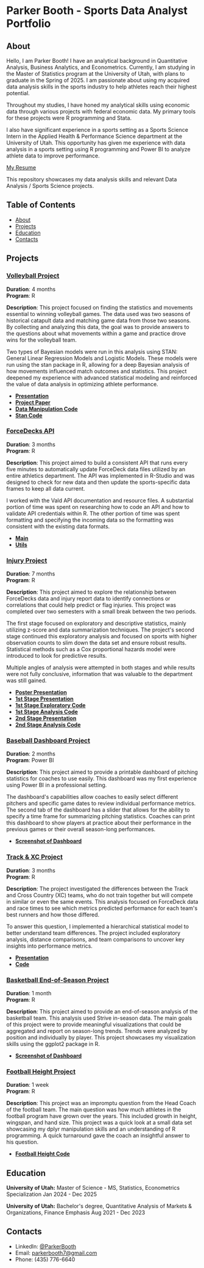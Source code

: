# Parker Booth - Sports Data Analyst Portfolio
## About
Hello, I am Parker Booth! I have an analytical background in Quantitative Analysis, Business Analytics, and Econometrics. Currently, I am studying in the Master of Statistics program at the University of Utah, with plans to graduate in the Spring of 2025. I am passionate about using my acquired data analysis skills in the sports industry to help athletes reach their highest potential.

Throughout my studies, I have honed my analytical skills using economic data through various projects with federal economic data. My primary tools for these projects were R programming and Stata. 

I also have significant experience in a sports setting as a Sports Science Intern in the Applied Health & Performance Science department at the University of Utah. This opportunity has given me experience with data analysis in a sports setting using R programming and Power BI to analyze athlete data to improve performance.

[My Resume](https://github.com/ParkerBooth/Sports-Analyst-Portfolio/blob/main/Parker%20Booth%20Resume.pdf) 

This repository showcases my data analysis skills and relevant Data Analysis / Sports Science projects. 

## Table of Contents
- [About](https://github.com/ParkerBooth/Sports-Analyst-Portfolio/blob/main/README.md#about)
- [Projects](https://github.com/ParkerBooth/Sports-Analyst-Portfolio/blob/main/README.md#projects)
- [Education](https://github.com/ParkerBooth/Sports-Analyst-Portfolio/blob/main/README.md#education)
- [Contacts](https://github.com/ParkerBooth/Sports-Analyst-Portfolio/blob/main/README.md#contacts)

## Projects


### [Volleyball Project](https://github.com/ParkerBooth/Sports-Analyst-Portfolio/tree/main/Sports%20Science%20Projects/Volleyball%20Project)
**Duration**: 4 months  
**Program**: R

**Description**: This project focused on finding the statistics and movements essential to winning volleyball games. The data used was two seasons of historical catapult data and matching game data from those two seasons. By collecting and analyzing this data, the goal was to provide answers to the questions about what movements within a game and practice drove wins for the volleyball team.

Two types of Bayesian models were run in this analysis using STAN: General Linear Regression Models and Logistic Models. These models were run using the stan package in R, allowing for a deep Bayesian analysis of how movements influenced match outcomes and statistics. This project deepened my experience with advanced statistical modeling and reinforced the value of data analysis in optimizing athlete performance.

- **[Presentation](https://github.com/ParkerBooth/Sports-Analyst-Portfolio/blob/main/Volleyball%20Presentation.pdf)**
- **[Project Paper](https://github.com/ParkerBooth/Sports-Analyst-Portfolio/blob/main/7960%20Volleyball%20Data%20Project%20-%20Booth%20(2).pdf)**
- **[Data Manipulation Code](https://github.com/ParkerBooth/Sports-Analyst-Portfolio/blob/main/Sports%20Science%20Projects/Volleyball%20Project/Volleyball%20Portfolio%20File.Rmd)**
- **[Stan Code](https://github.com/ParkerBooth/Sports-Analyst-Portfolio/blob/main/Sports%20Science%20Projects/Volleyball%20Project/Volleyball%20Stan.R)**



### [ForceDecks API](https://github.com/ParkerBooth/Sports-Analyst-Portfolio/tree/main/Sports%20Science%20Projects/ForceDecks%20API)
**Duration**: 3 months  
**Program**: R

**Description**: This project aimed to build a consistent API that runs every five minutes to automatically update ForceDeck data files utilized by an entire athletics department. The API was implemented in R-Studio and was designed to check for new data and then update the sports-specific data frames to keep all data current. 

I worked with the Vald API documentation and resource files. A substantial portion of time was spent on researching how to code an API and how to validate API credentials within R. The other portion of time was spent formatting and specifying the incoming data so the formatting was consistent with the existing data formats.

- **[Main](https://github.com/ParkerBooth/Sports-Analyst-Portfolio/blob/main/Sports%20Science%20Projects/ForceDecks%20API/FD%20main.R)**
- **[Utils](https://github.com/ParkerBooth/Sports-Analyst-Portfolio/tree/main/Sports%20Science%20Projects/ForceDecks%20API/utils)**



### [Injury Project](https://github.com/ParkerBooth/Sports-Analyst-Portfolio/tree/main/Sports%20Science%20Projects/Injury%20Project)
**Duration**: 7 months  
**Program**: R

**Description**: This project aimed to explore the relationship between ForceDecks data and injury report data to identify connections or correlations that could help predict or flag injuries. This project was completed over two semesters with a small break between the two periods. 

The first stage focused on exploratory and descriptive statistics, mainly utilizing z-score and data summarization techniques. The project's second stage continued this exploratory analysis and focused on sports with higher observation counts to slim down the data set and ensure robust results. Statistical methods such as a Cox proportional hazards model were introduced to look for predictive results.

Multiple angles of analysis were attempted in both stages and while results were not fully conclusive, information that was valuable to the department was still gained. 

- **[Poster Presentation](https://github.com/ParkerBooth/Sports-Analyst-Portfolio/blob/main/Sports%20Science%20Projects/Injury%20Project/Second%20Stage/Symposium%20Poster%20Presentation.pdf)**
- **[1st Stage Presentation](https://github.com/ParkerBooth/Sports-Analyst-Portfolio/blob/main/Sports%20Science%20Projects/Injury%20Project/First%20Stage/Injury%20Exploration%20Presentation.pdf)**
- **[1st Stage Exploratory Code](https://github.com/ParkerBooth/Sports-Analyst-Portfolio/blob/main/Sports%20Science%20Projects/Injury%20Project/First%20Stage/Data%20Exploration%20Code.R)**
- **[1st Stage Analysis Code](https://github.com/ParkerBooth/Sports-Analyst-Portfolio/blob/main/Sports%20Science%20Projects/Injury%20Project/First%20Stage/Beginning%20Data%20Analysis.R)**
- **[2nd Stage Presentation](https://github.com/ParkerBooth/Sports-Analyst-Portfolio/blob/main/Sports%20Science%20Projects/Injury%20Project/Second%20Stage/Injury%20Exploration%20Presentation.pdf)**
- **[2nd Stage Analysis Code](https://github.com/ParkerBooth/Sports-Analyst-Portfolio/blob/main/Sports%20Science%20Projects/Injury%20Project/Second%20Stage/Injury%20Code.Rmd)**



### [Baseball Dashboard Project](https://github.com/ParkerBooth/Sports-Analyst-Portfolio/tree/main/Sports%20Science%20Projects/Baseball%20Dashboard)
**Duration**: 2 months  
**Program**: Power BI

**Description**: This project aimed to provide a printable dashboard of pitching statistics for coaches to use easily. This dashboard was my first experience using Power BI in a professional setting.

The dashboard's capabilities allow coaches to easily select different pitchers and specific game dates to review individual performance metrics. The second tab of the dashboard has a slider that allows for the ability to specify a time frame for summarizing pitching statistics. Coaches can print this dashboard to show players at practice about their performance in the previous games or their overall season-long performances.

- **[Screenshot of Dashboard](https://github.com/ParkerBooth/Sports-Analyst-Portfolio/blob/main/Sports%20Science%20Projects/Baseball%20Dashboard/Baseball%20Dashboard.png)**



### [Track & XC Project](https://github.com/ParkerBooth/Sports-Analyst-Portfolio/tree/main/Sports%20Science%20Projects/Track%20%26%20XC%20Project)
**Duration**: 3 months  
**Program**: R

**Description**: The project investigated the differences between the Track and Cross Country (XC) teams, who do not train together but will compete in similar or even the same events. This analysis focused on ForceDeck data and race times to see which metrics predicted performance for each team's best runners and how those differed.

To answer this question, I implemented a hierarchical statistical model to better understand team differences.  The project included exploratory analysis, distance comparisons, and team comparisons to uncover key insights into performance metrics.

- **[Presentation](https://github.com/ParkerBooth/Sports-Analyst-Portfolio/blob/main/Sports%20Science%20Projects/Track%20%26%20XC%20Project/Track%20%26%20XC%20Presentation.pdf)**
- **[Code](https://github.com/ParkerBooth/Sports-Analyst-Portfolio/blob/main/Sports%20Science%20Projects/Track%20%26%20XC%20Project/Track%20%26%20XC%20Code.Rmd)**



### [Basketball End-of-Season Project](https://github.com/ParkerBooth/Sports-Analyst-Portfolio/tree/main/Sports%20Science%20Projects/Basketball%20Project)
**Duration**: 1 month  
**Program**: R

**Description**: This project aimed to provide an end-of-season analysis of the basketball team. This analysis used Strive in-season data. The main goals of this project were to provide meaningful visualizations that could be aggregated and report on season-long trends. Trends were analyzed by position and individually by player. This project showcases my visualization skills using the ggplot2 package in R. 

- **[Screenshot of Dashboard](https://github.com/ParkerBooth/Sports-Analyst-Portfolio/blob/main/Sports%20Science%20Projects/Basketball%20Project/End%20of%20Season%20Report%20Code.Rmd)**



### [Football Height Project](https://github.com/ParkerBooth/Sports-Analyst-Portfolio/tree/main/Sports%20Science%20Projects/Football%20Projects)
**Duration**: 1 week  
**Program**: R

**Description**: This project was an impromptu question from the Head Coach of the football team. The main question was how much athletes in the football program have grown over the years. This included growth in height, wingspan, and hand size. This project was a quick look at a small data set showcasing my dplyr manipulation skills and an understanding of R programming. A quick turnaround gave the coach an insightful answer to his question.

- **[Football Height Code](https://github.com/ParkerBooth/Sports-Analyst-Portfolio/blob/main/Sports%20Science%20Projects/Football%20Projects/Football%20Height%20Code.Rmd)**



  




## Education

**University of Utah:**
Master of Science - MS, Statistics, Econometrics Specialization
Jan 2024 - Dec 2025

**University of Utah:**
Bachelor's degree, Quantitative Analysis of Markets & Organizations, Finance Emphasis
Aug 2021 - Dec 2023

## Contacts
- LinkedIn: [@ParkerBooth](https://www.linkedin.com/in/parker-booth-26b81b237/)
- Email: parkerbooth7@gmail.com
- Phone: (435) 776-6640
